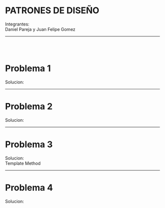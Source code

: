# PATRONES DE DISEÑO

Integrantes:  
Daniel Pareja y Juan Felipe Gomez

<hr>

<br><br>

# Problema 1

Solucion:

<hr>

# Problema 2

Solucion:

<hr>

# Problema 3

Solucion:  
Template Method

<hr>

# Problema 4

Solucion:
